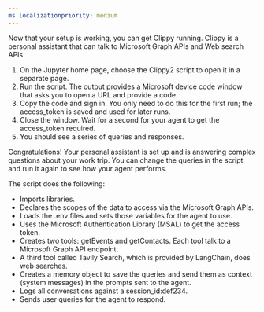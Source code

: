 ```yaml
---
ms.localizationpriority: medium
---
```


<!-- markdownlint-disable MD041 -->

Now that your setup is working, you can get Clippy running. Clippy is a personal assistant that can talk to Microsoft Graph APIs and Web search APIs.

1. On the Jupyter home page, choose the Clippy2 script to open it in a separate page.
2. Run the script. The output provides a Microsoft device code window that asks you to open a URL and provide a code.
3. Copy the code and sign in. You only need to do this for the first run; the access_token is saved and used for later runs.
4. Close the window. Wait for a second for your agent to get the access_token required.
5. You should see a series of queries and responses.
 
Congratulations! Your personal assistant is set up and is answering complex questions about your work trip. You can change the queries in the script and run it again to see how your agent performs.

The script does the following:

- Imports libraries.
- Declares the scopes of the data to access via the Microsoft Graph APIs.
- Loads the .env files and sets those variables for the agent to use.
- Uses the Microsoft Authentication Library (MSAL) to get the access token.
- Creates two tools: getEvents and getContacts. Each tool talk to a Microsoft Graph API endpoint. 
- A third tool called Tavily Search, which is provided by LangChain, does web searches.
- Creates a memory object to save the queries and send them as context (system messages) in the prompts sent to the agent.
- Logs all conversations against a session_id:def234.
- Sends user queries for the agent to respond.
